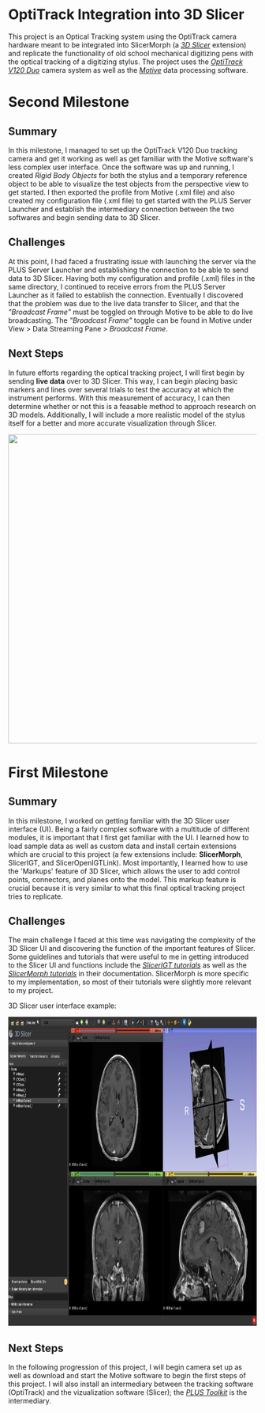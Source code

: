 # OptiTrack Integration into 3D Slicer

This project is an Optical Tracking system using the OptiTrack camera hardware meant to be integrated into SlicerMorph (a [*3D Slicer*](https://download.slicer.org/) extension) and replicate the functionality of old school mechanical digitizing pens with the optical tracking of a digitizing stylus. The project uses the [*OptiTrack V120 Duo*](https://optitrack.com/cameras/v120-duo/) camera system  as well as the [*Motive*](https://optitrack.com/software/motive/) data processing software. 

# Second Milestone

## Summary

In this milestone, I managed to set up the OptiTrack V120 Duo tracking camera and get it working as well as get familiar with the Motive software's less complex user interface. Once the software was up and running, I created *Rigid Body Objects* for both the stylus and a temporary reference object to be able to visualize the test objects from the perspective view to get started. I then exported the profile from Motive (.xml file) and also created my configuration file (.xml file) to get started with the PLUS Server Launcher and establish the intermediary connection between the two softwares and begin sending data to 3D Slicer. 

## Challenges

At this point, I had faced a frustrating issue with launching the server via the PLUS Server Launcher and establishing the connection to be able to send data to 3D Slicer. Having both my configuration and profile (.xml) files in the same directory, I continued to receive errors from the PLUS Server Launcher as it failed to establish the connection. Eventually I discovered that the problem was due to the live data transfer to Slicer, and that the *"Broadcast Frame"* must be toggled on through Motive to be able to do live broadcasting. The *"Broadcast Frame"* toggle can be found in Motive under View > Data Streaming Pane > *Broadcast Frame*.  

## Next Steps 

In future efforts regarding the optical tracking project, I will first begin by sending **live data** over to 3D Slicer. This way, I can begin placing basic markers and lines over several trials to test the accuracy at which the instrument performs. With this measurement of accuracy, I can then determine whether or not this is a feasable method to approach research on 3D models. Additionally, I will include a more realistic model of the stylus itself for a better and more accurate visualization through Slicer. 

<img src="SlicerAndMotive.gif" width="1000" height="625" />

# First Milestone

## Summary

In this milestone, I worked on getting familiar with the 3D Slicer user interface (UI). Being a fairly complex software with a multitude of different modules, it is important that I first get familiar with the UI. I learned how to load sample data as well as custom data and install certain extensions which are crucial to this project (a few extensions include: **SlicerMorph**, SlicerIGT, and SlicerOpenIGTLink). Most importantly, I learned how to use the 'Markups' feature of 3D Slicer, which allows the user to add control points, connectors, and planes onto the model. This markup feature is crucial because it is very similar to what this final optical tracking project tries to replicate.

## Challenges

The main challenge I faced at this time was navigating the complexity of the 3D Slicer UI and discovering the function of the important features of Slicer. Some guidelines and tutorials that were useful to me in getting introduced to the Slicer UI and functions include the [*SlicerIGT tutorials*](https://www.slicerigt.org/wp/user-tutorial/) as well as the [*SlicerMorph tutorials*](https://github.com/SlicerMorph/Tutorials) in their documentation. SlicerMorph is more specific to my implementation, so most of their tutorials were slightly more relevant to my project. 

3D Slicer user interface example:

<img src="3DSlicerUI.png" width="1000" height="625" />

## Next Steps

In the following progression of this project, I will begin camera set up as well as download and start the Motive software to begin the first steps of this project. I will also install an intermediary between the tracking software (OptiTrack) and the vizualization software (Slicer); the [*PLUS Toolkit*](https://plustoolkit.github.io/) is the intermediary. 

